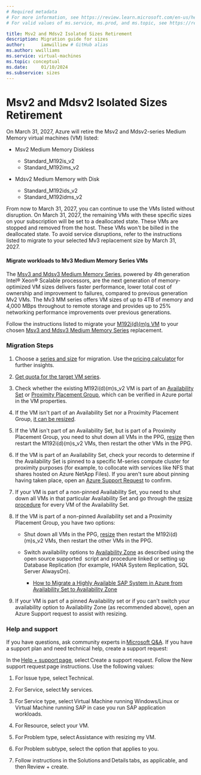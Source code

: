 ```yaml
---
# Required metadata
# For more information, see https://review.learn.microsoft.com/en-us/help/platform/learn-editor-add-metadata?branch=main
# For valid values of ms.service, ms.prod, and ms.topic, see https://review.learn.microsoft.com/en-us/help/platform/metadata-taxonomies?branch=main

title: Msv2 and Mdsv2 Isolated Sizes Retirement
description: Migration guide for sizes
author:      iamwilliew # GitHub alias
ms.author: wwilliams
ms.service: virtual-machines
ms.topic: conceptual
ms.date:     01/10/2024
ms.subservice: sizes
---
```


# Msv2 and Mdsv2 Isolated Sizes Retirement

On March 31, 2027, Azure will retire the Msv2 and Mdsv2-series Medium Memory virtual machines (VM) listed: 

- Msv2 Medium Memory Diskless 

   - Standard_M192is_v2  
   - Standard_M192ims_v2 

- Mdsv2 Medium Memory with Disk 

   - Standard_M192ids_v2 
   - Standard_M192idms_v2 

From now to March 31, 2027, you can continue to use the VMs listed without disruption. On March 31, 2027, the remaining VMs with these specific sizes on your subscription will be set to a deallocated state. These VMs are stopped and removed from the host. These VMs won't be billed in the deallocated state. To avoid service disruptions, refer to the instructions listed to migrate to your selected Mv3 replacement size by March 31, 2027.   

#### Migrate workloads to Mv3 Medium Memory Series VMs 

The [Msv3 and Mdsv3 Medium Memory Series](/azure/virtual-machines/msv3-mdsv3-medium-series), powered by 4th generation Intel® Xeon® Scalable processors, are the next generation of memory-optimized VM sizes delivers faster performance, lower total cost of ownership and improvement to failures, compared to previous generation Mv2 VMs. The Mv3 MM series offers VM sizes of up to 4TB of memory and 4,000 MBps throughout to remote storage and provides up to 25% networking performance improvements over previous generations. 

Follow the instructions listed to migrate your [M192i(d)(m)s VM](/azure/virtual-machines/msv2-mdsv2-series) to your chosen [Msv3 and Mdsv3 Medium Memory Series](/azure/virtual-machines/msv3-mdsv3-medium-series) replacement. 

### Migration Steps 

1. Choose a [series and size](/azure/virtual-machines/msv3-mdsv3-medium-series) for migration. Use the [pricing calculator](https://azure.microsoft.com/pricing/calculator/) for further insights. 

2. [Get quota for the target VM series](/azure/quotas/per-vm-quota-requests). 

3. Check whether the existing M192i(d)(m)s_v2 VM is part of an [Availability Set](/azure/virtual-machines/availability-set-overview) or [Proximity Placement Group](/azure/virtual-machines/co-location), which can be verified in Azure portal in the VM properties. 

4. If the VM isn't part of an Availability Set nor a Proximity Placement Group, [it can be resized](/azure/virtual-machines/resize-vm?tabs=portal).   

5. If the VM isn't part of an Availability Set, but is part of a Proximity Placement Group, you need to shut down all VMs in the PPG, [resize](/azure/virtual-machines/resize-vm?tabs=portal) then restart the M192i(d)(m)s_v2 VMs, then restart the other VMs in the PPG. 

6. If the VM is part of an Availability Set, check your records to determine if the Availability Set is pinned to a specific M-series compute cluster for proximity purposes (for example, to collocate with services like NFS that shares hosted on Azure NetApp Files). If you aren't sure about pinning having taken place, open an [Azure Support Request](https://ms.portal.azure.com/#blade/Microsoft_Azure_Support/HelpAndSupportBlade/newsupportrequest) to confirm. 

7. If your VM is part of a non-pinned Availability Set, you need to shut down all VMs in that particular Availability Set and go through the [resize procedure](/azure/virtual-machines/resize-vm?tabs=portal) for every VM of the Availability Set. 

8. If the VM is part of a non-pinned Availability set and a Proximity Placement Group, you have two options: 

    - Shut down all VMs in the PPG, [resize](/azure/virtual-machines/resize-vm?tabs=portal) then restart the M192i(d)(m)s_v2 VMs, then restart the other VMs in the PPG. 
    - Switch availability options to [Availability Zone](/azure/reliability/availability-zones-overview?toc=%2Fazure%2Fvirtual-machines%2Ftoc.json&tabs=azure-cli) as described using the open source supported  script and procedure linked or setting up Database Replication (for example, HANA System Replication, SQL Server AlwaysOn).  

       - [How to Migrate a Highly Available SAP System in Azure from Availability Set to Availability Zone](https://github.com/Azure/SAP-on-Azure-Scripts-and-Utilities/tree/main/Move-VM-from-AvSet-to-AvZone/Move-Regional-SAP-HA-To-Zonal-SAP-HA-WhitePaper) 

9. If your VM is part of a pinned Availability set or if you can't switch your availability option to Availability Zone (as recommended above), open an Azure Support request to assist with resizing.   

### Help and support 

If you have questions, ask community experts in [Microsoft Q&A](/answers/topics/azure-virtual-machines.html). If you have a support plan and need technical help, create a support request: 

In the [Help + support page](https://ms.portal.azure.com/#blade/Microsoft_Azure_Support/HelpAndSupportBlade/newsupportrequest), select Create a support request. Follow the New support request page instructions. Use the following values: 

1. For Issue type, select Technical. 

2. For Service, select My services. 

3. For Service type, select Virtual Machine running Windows/Linux or Virtual Machine running SAP in case you run SAP application workloads. 

4. For Resource, select your VM. 

5. For Problem type, select Assistance with resizing my VM. 

6. For Problem subtype, select the option that applies to you. 

7. Follow instructions in the Solutions and Details tabs, as applicable, and then Review + create. 

